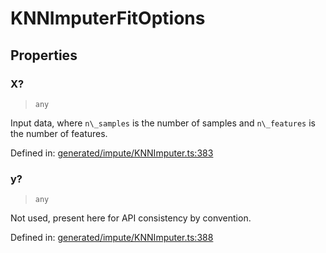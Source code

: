 # KNNImputerFitOptions

## Properties

### X?

> `any`

Input data, where `n\_samples` is the number of samples and `n\_features` is the number of features.

Defined in:  [generated/impute/KNNImputer.ts:383](https://github.com/transitive-bullshit/scikit-learn-ts/blob/92ab806/packages/sklearn/src/generated/impute/KNNImputer.ts#L383)

### y?

> `any`

Not used, present here for API consistency by convention.

Defined in:  [generated/impute/KNNImputer.ts:388](https://github.com/transitive-bullshit/scikit-learn-ts/blob/92ab806/packages/sklearn/src/generated/impute/KNNImputer.ts#L388)
